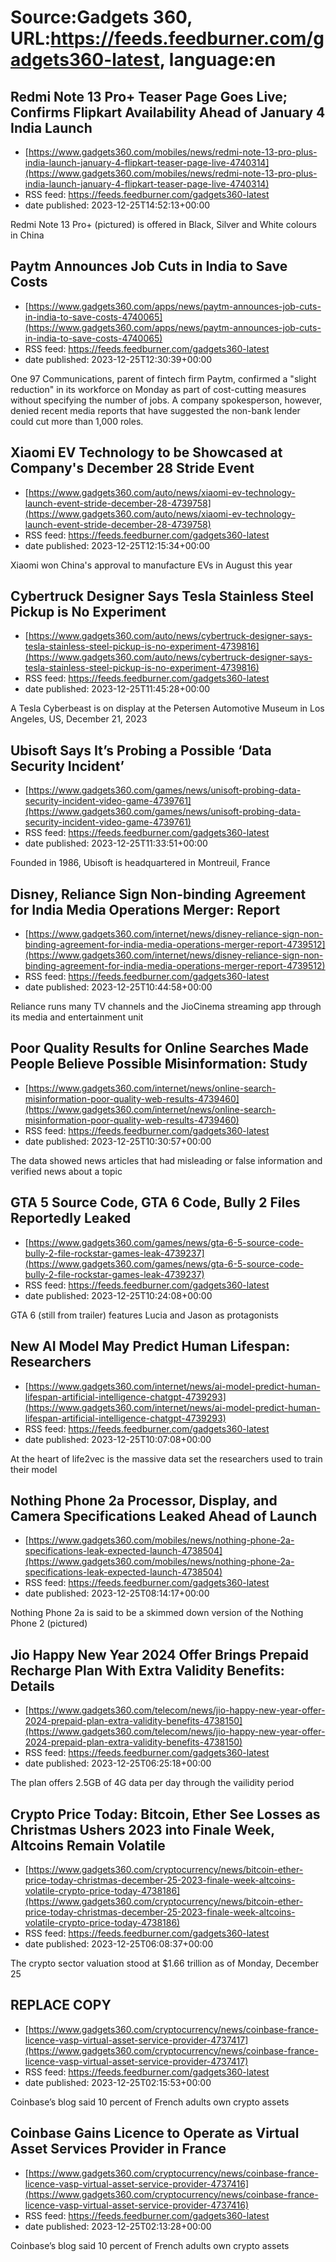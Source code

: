 # Source:Gadgets 360, URL:https://feeds.feedburner.com/gadgets360-latest, language:en

## Redmi Note 13 Pro+ Teaser Page Goes Live; Confirms Flipkart Availability Ahead of January 4 India Launch
 - [https://www.gadgets360.com/mobiles/news/redmi-note-13-pro-plus-india-launch-january-4-flipkart-teaser-page-live-4740314](https://www.gadgets360.com/mobiles/news/redmi-note-13-pro-plus-india-launch-january-4-flipkart-teaser-page-live-4740314)
 - RSS feed: https://feeds.feedburner.com/gadgets360-latest
 - date published: 2023-12-25T14:52:13+00:00

Redmi Note 13 Pro+ (pictured) is offered in Black, Silver and White colours in China

## Paytm Announces Job Cuts in India to Save Costs
 - [https://www.gadgets360.com/apps/news/paytm-announces-job-cuts-in-india-to-save-costs-4740065](https://www.gadgets360.com/apps/news/paytm-announces-job-cuts-in-india-to-save-costs-4740065)
 - RSS feed: https://feeds.feedburner.com/gadgets360-latest
 - date published: 2023-12-25T12:30:39+00:00

One 97 Communications, parent of fintech firm Paytm, confirmed a "slight reduction" in its workforce on Monday as part of cost-cutting measures without specifying the number of jobs. A company spokesperson, however, denied recent media reports that have suggested the non-bank lender could cut more than 1,000 roles.

## Xiaomi EV Technology to be Showcased at Company's December 28 Stride Event
 - [https://www.gadgets360.com/auto/news/xiaomi-ev-technology-launch-event-stride-december-28-4739758](https://www.gadgets360.com/auto/news/xiaomi-ev-technology-launch-event-stride-december-28-4739758)
 - RSS feed: https://feeds.feedburner.com/gadgets360-latest
 - date published: 2023-12-25T12:15:34+00:00

Xiaomi won China's approval to manufacture EVs in August this year

## Cybertruck Designer Says Tesla Stainless Steel Pickup is No Experiment
 - [https://www.gadgets360.com/auto/news/cybertruck-designer-says-tesla-stainless-steel-pickup-is-no-experiment-4739816](https://www.gadgets360.com/auto/news/cybertruck-designer-says-tesla-stainless-steel-pickup-is-no-experiment-4739816)
 - RSS feed: https://feeds.feedburner.com/gadgets360-latest
 - date published: 2023-12-25T11:45:28+00:00

A Tesla Cyberbeast is on display at the Petersen Automotive Museum in Los Angeles, US, December 21, 2023

## Ubisoft Says It’s Probing a Possible ‘Data Security Incident’
 - [https://www.gadgets360.com/games/news/unisoft-probing-data-security-incident-video-game-4739761](https://www.gadgets360.com/games/news/unisoft-probing-data-security-incident-video-game-4739761)
 - RSS feed: https://feeds.feedburner.com/gadgets360-latest
 - date published: 2023-12-25T11:33:51+00:00

Founded in 1986, Ubisoft is headquartered in Montreuil, France

## Disney, Reliance Sign Non-binding Agreement for India Media Operations Merger: Report
 - [https://www.gadgets360.com/internet/news/disney-reliance-sign-non-binding-agreement-for-india-media-operations-merger-report-4739512](https://www.gadgets360.com/internet/news/disney-reliance-sign-non-binding-agreement-for-india-media-operations-merger-report-4739512)
 - RSS feed: https://feeds.feedburner.com/gadgets360-latest
 - date published: 2023-12-25T10:44:58+00:00

Reliance runs many TV channels and the JioCinema streaming app through its media and entertainment unit

## Poor Quality Results for Online Searches Made People Believe Possible Misinformation: Study
 - [https://www.gadgets360.com/internet/news/online-search-misinformation-poor-quality-web-results-4739460](https://www.gadgets360.com/internet/news/online-search-misinformation-poor-quality-web-results-4739460)
 - RSS feed: https://feeds.feedburner.com/gadgets360-latest
 - date published: 2023-12-25T10:30:57+00:00

The data showed news articles that had misleading or false information and verified news about a topic

## GTA 5 Source Code, GTA 6 Code, Bully 2 Files Reportedly Leaked
 - [https://www.gadgets360.com/games/news/gta-6-5-source-code-bully-2-file-rockstar-games-leak-4739237](https://www.gadgets360.com/games/news/gta-6-5-source-code-bully-2-file-rockstar-games-leak-4739237)
 - RSS feed: https://feeds.feedburner.com/gadgets360-latest
 - date published: 2023-12-25T10:24:08+00:00

GTA 6 (still from trailer) features Lucia and Jason as protagonists

## New AI Model May Predict Human Lifespan: Researchers
 - [https://www.gadgets360.com/internet/news/ai-model-predict-human-lifespan-artificial-intelligence-chatgpt-4739293](https://www.gadgets360.com/internet/news/ai-model-predict-human-lifespan-artificial-intelligence-chatgpt-4739293)
 - RSS feed: https://feeds.feedburner.com/gadgets360-latest
 - date published: 2023-12-25T10:07:08+00:00

At the heart of life2vec is the massive data set the researchers used to train their model

## Nothing Phone 2a Processor, Display, and Camera Specifications Leaked Ahead of Launch
 - [https://www.gadgets360.com/mobiles/news/nothing-phone-2a-specifications-leak-expected-launch-4738504](https://www.gadgets360.com/mobiles/news/nothing-phone-2a-specifications-leak-expected-launch-4738504)
 - RSS feed: https://feeds.feedburner.com/gadgets360-latest
 - date published: 2023-12-25T08:14:17+00:00

Nothing Phone 2a is said to be a skimmed down version of the Nothing Phone 2 (pictured)

## Jio Happy New Year 2024 Offer Brings Prepaid Recharge Plan With Extra Validity Benefits: Details
 - [https://www.gadgets360.com/telecom/news/jio-happy-new-year-offer-2024-prepaid-plan-extra-validity-benefits-4738150](https://www.gadgets360.com/telecom/news/jio-happy-new-year-offer-2024-prepaid-plan-extra-validity-benefits-4738150)
 - RSS feed: https://feeds.feedburner.com/gadgets360-latest
 - date published: 2023-12-25T06:25:18+00:00

The plan offers 2.5GB of 4G data per day through the vailidity period

## Crypto Price Today: Bitcoin, Ether See Losses as Christmas Ushers 2023 into Finale Week, Altcoins Remain Volatile
 - [https://www.gadgets360.com/cryptocurrency/news/bitcoin-ether-price-today-christmas-december-25-2023-finale-week-altcoins-volatile-crypto-price-today-4738186](https://www.gadgets360.com/cryptocurrency/news/bitcoin-ether-price-today-christmas-december-25-2023-finale-week-altcoins-volatile-crypto-price-today-4738186)
 - RSS feed: https://feeds.feedburner.com/gadgets360-latest
 - date published: 2023-12-25T06:08:37+00:00

The crypto sector valuation stood at $1.66 trillion as of Monday, December 25

## REPLACE COPY
 - [https://www.gadgets360.com/cryptocurrency/news/coinbase-france-licence-vasp-virtual-asset-service-provider-4737417](https://www.gadgets360.com/cryptocurrency/news/coinbase-france-licence-vasp-virtual-asset-service-provider-4737417)
 - RSS feed: https://feeds.feedburner.com/gadgets360-latest
 - date published: 2023-12-25T02:15:53+00:00

Coinbase’s blog said 10 percent of French adults own crypto assets

## Coinbase Gains Licence to Operate as Virtual Asset Services Provider in France
 - [https://www.gadgets360.com/cryptocurrency/news/coinbase-france-licence-vasp-virtual-asset-service-provider-4737416](https://www.gadgets360.com/cryptocurrency/news/coinbase-france-licence-vasp-virtual-asset-service-provider-4737416)
 - RSS feed: https://feeds.feedburner.com/gadgets360-latest
 - date published: 2023-12-25T02:13:28+00:00

Coinbase’s blog said 10 percent of French adults own crypto assets

